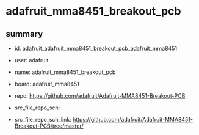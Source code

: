 # adafruit_mma8451_breakout_pcb
 
## summary 
* id: adafruit_adafruit_mma8451_breakout_pcb_adafruit_mma8451
* user: adafruit
* name: adafruit_mma8451_breakout_pcb
* board: adafruit_mma8451
* repo: https://github.com/adafruit/Adafruit-MMA8451-Breakout-PCB



* src_file_repo_sch: 
* src_file_repo_sch_link: https://github.com/adafruit/Adafruit-MMA8451-Breakout-PCB/tree/master/






